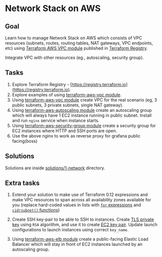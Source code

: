 # Network Stack on AWS

## Goal

Learn how to manage Network Stack on AWS which consists of VPC resources (subnets, routes, routing tables, NAT gateways, VPC endpoints, etc) using [Terraform AWS VPC module](https://github.com/terraform-aws-modules/terraform-aws-vpc/) published in [Terraform Registry](https://registry.terraform.io).

Integrate VPC with other resources (eg., autoscaling, security group).


## Tasks

1. Explore Terraform Registry - [https://registry.terraform.io](https://registry.terraform.io).
1. Explore examples of using [terraform-aws-vpc module](https://github.com/terraform-aws-modules/terraform-aws-vpc/tree/master/examples).
1. Using [terraform-aws-vpc module](https://github.com/terraform-aws-modules/terraform-aws-vpc/) create VPC for the real scenario (eg, 3 public subnets, 3 private subnets, single NAT gateway).
1. Using [terraform-aws-autoscaling module](https://github.com/terraform-aws-modules/terraform-aws-autoscaling/) create an autoscaling group which will always have 1 EC2 instance running in public subnet. Install and run `nginx` service when instance starts.
1. Using [terraform-aws-security-group module](https://github.com/terraform-aws-modules/terraform-aws-security-group/) create a security group for EC2 instances where HTTP and SSH ports are open.
1. Use the above nginx to work as reverse proxy for grafana public facing(boss)


## Solutions

Solutions are inside [solutions/1-network](https://github.com/antonbabenko/terraform-best-practices-workshop/tree/master/solutions/1-network) directory.


## Extra tasks

1. Extend your solution to make use of Terraform 0.12 expressions and make VPC resources to span across all availability zones available for you (replace hard-coded values in lists with [`for` expressions](https://www.terraform.io/docs/configuration/expressions.html#for-expressions) and [`cidrsubnet()` functions](https://www.terraform.io/docs/configuration/functions/cidrsubnet.html))

1. Create SSH key-pair to be able to SSH to instances. Create [TLS private key](https://www.terraform.io/docs/providers/tls/r/private_key.html) using `RSA` algorithm, and use it to create [EC2 key pair](https://www.terraform.io/docs/providers/aws/r/key_pair.html). Update launch configurations to launch instances using correct `key_name`.

1. Using [terraform-aws-elb module](https://github.com/terraform-aws-modules/terraform-aws-elb/) create a public-facing Elastic Load Balancer which will stay in front of EC2 instances launched by an autoscaling group.
